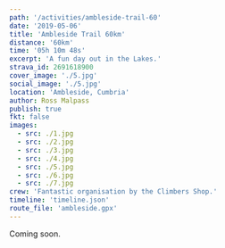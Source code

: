 ```yaml
---
path: '/activities/ambleside-trail-60'
date: '2019-05-06'
title: 'Ambleside Trail 60km'
distance: '60km'
time: '05h 10m 48s'
excerpt: 'A fun day out in the Lakes.'
strava_id: 2691618900
cover_image: './5.jpg'
social_image: './5.jpg'
location: 'Ambleside, Cumbria'
author: Ross Malpass
publish: true
fkt: false
images:
  - src: ./1.jpg
  - src: ./2.jpg
  - src: ./3.jpg
  - src: ./4.jpg
  - src: ./5.jpg
  - src: ./6.jpg
  - src: ./7.jpg
crew: 'Fantastic organisation by the Climbers Shop.'
timeline: 'timeline.json'
route_file: 'ambleside.gpx'
---
```


Coming soon.
